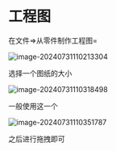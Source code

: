 # 工程图

在文件=>从零件制作工程图=

![image-20240731110213304](https://picture-01-1316374204.cos.ap-beijing.myqcloud.com/image/202407311102504.png)

选择一个图纸的大小

![image-20240731110318498](https://picture-01-1316374204.cos.ap-beijing.myqcloud.com/image/202407311103525.png)

一般使用这一个

![image-20240731110351787](https://picture-01-1316374204.cos.ap-beijing.myqcloud.com/image/202407311103925.png)

之后进行拖拽即可

